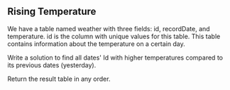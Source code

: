 ## Rising Temperature

We have a table named weather with three fields: id, recordDate, and temperature.  id is the column with unique values for this table.
This table contains information about the temperature on a certain day.
 

Write a solution to find all dates' Id with higher temperatures compared to its previous dates (yesterday).

Return the result table in any order.

